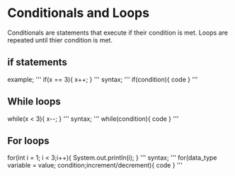 # Conditionals and Loops

Conditionals are statements that execute if their condition is met.
Loops are repeated until thier condition is met.

## if statements
example; 
'''
if(x == 3){
x++;
}
'''
syntax; 
'''
if(condition){
code
}
'''

## While loops
while(x < 3){
x--;
}
'''
syntax; 
'''
while(condition){
code
}
'''

## For loops
for(int i = 1; i < 3;i++){
System.out.println(i);
}
'''
syntax; 
'''
for(data_type variable = value; condition;increment/decrement){
code
}
'''
